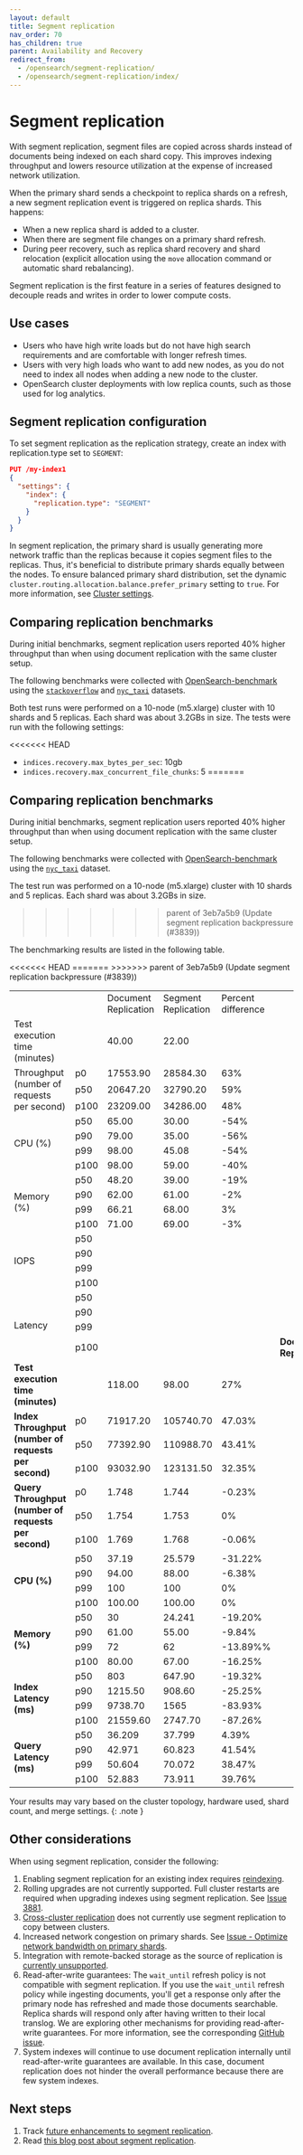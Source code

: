 ```yaml
---
layout: default
title: Segment replication 
nav_order: 70
has_children: true
parent: Availability and Recovery
redirect_from:
  - /opensearch/segment-replication/
  - /opensearch/segment-replication/index/
---
```


# Segment replication

With segment replication, segment files are copied across shards instead of documents being indexed on each shard copy. This improves indexing throughput and lowers resource utilization at the expense of increased network utilization.

When the primary shard sends a checkpoint to replica shards on a refresh, a new segment replication event is triggered on replica shards. This happens:

- When a new replica shard is added to a cluster.
- When there are segment file changes on a primary shard refresh.
- During peer recovery, such as replica shard recovery and shard relocation (explicit allocation using the `move` allocation command or automatic shard rebalancing).

Segment replication is the first feature in a series of features designed to decouple reads and writes in order to lower compute costs.

## Use cases

- Users who have high write loads but do not have high search requirements and are comfortable with longer refresh times.
- Users with very high loads who want to add new nodes, as you do not need to index all nodes when adding a new node to the cluster.
- OpenSearch cluster deployments with low replica counts, such as those used for log analytics.

## Segment replication configuration

To set segment replication as the replication strategy, create an index with replication.type set to `SEGMENT`:

````json
PUT /my-index1
{
  "settings": {
    "index": {
      "replication.type": "SEGMENT" 
    }
  }
}
````

In segment replication, the primary shard is usually generating more network traffic than the replicas because it copies segment files to the replicas. Thus, it's beneficial to distribute primary shards equally between the nodes. To ensure balanced primary shard distribution, set the dynamic `cluster.routing.allocation.balance.prefer_primary` setting to `true`. For more information, see [Cluster settings]({{site.url}}{{site.baseurl}}/api-reference/cluster-api/cluster-settings/).

## Comparing replication benchmarks

During initial benchmarks, segment replication users reported 40% higher throughput than when using document replication with the same cluster setup.

The following benchmarks were collected with [OpenSearch-benchmark](https://github.com/opensearch-project/opensearch-benchmark) using the [`stackoverflow`](https://www.kaggle.com/datasets/stackoverflow/stackoverflow) and [`nyc_taxi`](https://github.com/topics/nyc-taxi-dataset) datasets.  

Both test runs were performed on a 10-node (m5.xlarge) cluster with 10 shards and 5 replicas. Each shard was about 3.2GBs in size. The tests were run with the following settings:

<<<<<<< HEAD
- `indices.recovery.max_bytes_per_sec`: 10gb
- `indices.recovery.max_concurrent_file_chunks`: 5
=======
## Comparing replication benchmarks

During initial benchmarks, segment replication users reported 40% higher throughput than when using document replication with the same cluster setup.

The following benchmarks were collected with [OpenSearch-benchmark](https://github.com/opensearch-project/opensearch-benchmark) using the [`nyc_taxi`](https://github.com/topics/nyc-taxi-dataset) dataset.  

The test run was performed on a 10-node (m5.xlarge) cluster with 10 shards and 5 replicas. Each shard was about 3.2GBs in size.
>>>>>>> parent of 3eb7a5b9 (Update segment replication backpressure (#3839))

The benchmarking results are listed in the following table.

<table>
    <tr>
        <td></td>
        <td></td>
<<<<<<< HEAD
        <td>Document Replication</td>
        <td>Segment Replication</td>
        <td>Percent difference</td>
    </tr>
    <tr>
        <td>Test execution time (minutes)</td>
        <td></td>
        <td>40.00</td>
        <td>22.00</td>
        <td></td>
    </tr>
    <tr>
        <td rowspan="3">Throughput (number of requests per second)</td>
        <td>p0</td>
        <td>17553.90</td>
        <td>28584.30</td>
        <td>63%</td>
    </tr>
    <tr>
        <td>p50</td>
        <td>20647.20</td>
        <td>32790.20</td>
        <td>59%</td>
    </tr>
    <tr>
        <td>p100</td>
        <td>23209.00</td>
        <td>34286.00</td>
        <td>48%</td>
    </tr>
    <tr>
        <td rowspan="4">CPU (%)</td>
        <td>p50</td>
        <td>65.00</td>
        <td>30.00</td>
        <td>-54%</td>
    </tr>
    <tr>
        <td>p90</td>
        <td>79.00</td>
        <td>35.00</td>
        <td>-56%</td>
    </tr>
    <tr>
        <td>p99</td>
        <td>98.00</td>
        <td>45.08</td>
        <td>-54%</td>
    </tr>
    <tr>
        <td>p100</td>
        <td>98.00</td>
        <td>59.00</td>
        <td>-40%</td>
    </tr>
    <tr>
        <td rowspan="4">Memory (%)</td>
        <td>p50</td>
        <td>48.20</td>
        <td>39.00</td>
        <td>-19%</td>
    </tr>
    <tr>
        <td>p90</td>
        <td>62.00</td>
        <td>61.00</td>
        <td>-2%</td>
    </tr>
    <tr>
        <td>p99</td>
        <td>66.21</td>
        <td>68.00</td>
        <td>3%</td>
    </tr>
    <tr>
        <td>p100</td>
        <td>71.00</td>
        <td>69.00</td>
        <td>-3%</td>
    </tr>
    <tr>
        <td rowspan="4">IOPS</td>
        <td>p50</td>
        <td></td>
        <td></td>
        <td></td>
    </tr>
    <tr>
        <td>p90</td>
        <td></td>
        <td></td>
        <td></td>
    </tr>
    <tr>
        <td>p99</td>
        <td></td>
        <td></td>
        <td></td>
    </tr>
    <tr>
        <td>p100</td>
        <td></td>
        <td></td>
        <td></td>
    </tr>
    <tr>
        <td rowspan="4">Latency</td>
        <td>p50</td>
        <td></td>
        <td></td>
        <td></td>
    </tr>
    <tr>
        <td>p90</td>
        <td></td>
        <td></td>
        <td></td>
    </tr>
    <tr>
        <td>p99</td>
        <td></td>
        <td></td>
        <td></td>
    </tr>
    <tr>
        <td>p100</td>
        <td></td>
        <td></td>
        <td></td>
=======
        <td><b>Document Replication</b></td>
        <td><b>Segment Replication</b></td>
        <td><b>Percent difference</b></td>
    </tr>
    <tr>
        <td><b>Test execution time (minutes)</b></td>
        <td></td>
        <td>118.00</td>
        <td>98.00</td>
        <td>27%</td>
    </tr>
    <tr>
        <td rowspan="3"><b>Index Throughput (number of requests per second)</b></td>
        <td>p0</td>
        <td>71917.20</td>
        <td>105740.70</td>
        <td>47.03%</td>
    </tr>
    <tr>
        <td>p50</td>
        <td>77392.90</td>
        <td>110988.70</td>
        <td>43.41%</td>
    </tr>
    <tr>
        <td>p100</td>
        <td>93032.90</td>
        <td>123131.50</td>
        <td>32.35%</td>
    </tr>
     <tr>
        <td rowspan="3"><b>Query Throughput (number of requests per second)</b></td>
        <td>p0</td>
        <td>1.748</td>
        <td>1.744</td>
        <td>-0.23%</td>
    </tr>
    <tr>
        <td>p50</td>
        <td>1.754</td>
        <td>1.753</td>
        <td>0%</td>
    </tr>
    <tr>
        <td>p100</td>
        <td>1.769</td>
        <td>1.768</td>
        <td>-0.06%</td>
    </tr>
    <tr>
        <td rowspan="4"><b>CPU (%)</b></td>
        <td>p50</td>
        <td>37.19</td>
        <td>25.579</td>
        <td>-31.22%</td>
    </tr>
    <tr>
        <td>p90</td>
        <td>94.00</td>
        <td>88.00</td>
        <td>-6.38%</td>
    </tr>
    <tr>
        <td>p99</td>
        <td>100</td>
        <td>100</td>
        <td>0%</td>
    </tr>
    <tr>
        <td>p100</td>
        <td>100.00</td>
        <td>100.00</td>
        <td>0%</td>
    </tr>
    <tr>
        <td rowspan="4"><b>Memory (%)</b></td>
        <td>p50</td>
        <td>30</td>
        <td>24.241</td>
        <td>-19.20%</td>
    </tr>
    <tr>
        <td>p90</td>
        <td>61.00</td>
        <td>55.00</td>
        <td>-9.84%</td>
    </tr>
    <tr>
        <td>p99</td>
        <td>72</td>
        <td>62</td>
        <td>-13.89%%</td>
    </tr>
    <tr>
        <td>p100</td>
        <td>80.00</td>
        <td>67.00</td>
        <td>-16.25%</td>
    </tr>
    <tr>
        <td rowspan="4"><b>Index Latency (ms)</b></td>
        <td>p50</td>
        <td>803</td>
        <td>647.90</td>
        <td>-19.32%</td>
    </tr>
    <tr>
        <td>p90</td>
        <td>1215.50</td>
        <td>908.60</td>
        <td>-25.25%</td>
    </tr>
    <tr>
        <td>p99</td>
        <td>9738.70</td>
        <td>1565</td>
        <td>-83.93%</td>
    </tr>
    <tr>
        <td>p100</td>
        <td>21559.60</td>
        <td>2747.70</td>
        <td>-87.26%</td>
    </tr>
    <tr>
        <td rowspan="4"><b>Query Latency (ms)</b></td>
        <td>p50</td>
        <td>36.209</td>
        <td>37.799</td>
        <td>4.39%</td>
    </tr>
    <tr>
        <td>p90</td>
        <td>42.971</td>
        <td>60.823</td>
        <td>41.54%</td>
    </tr>
    <tr>
        <td>p99</td>
        <td>50.604</td>
        <td>70.072</td>
        <td>38.47%</td>
    </tr>
    <tr>
        <td>p100</td>
        <td>52.883</td>
        <td>73.911</td>
        <td>39.76%</td>
>>>>>>> parent of 3eb7a5b9 (Update segment replication backpressure (#3839))
    </tr>
</table>

Your results may vary based on the cluster topology, hardware used, shard count, and merge settings. 
{: .note }

## Other considerations

When using segment replication, consider the following:

1. Enabling segment replication for an existing index requires [reindexing](https://github.com/opensearch-project/OpenSearch/issues/3685).
1. Rolling upgrades are not currently supported. Full cluster restarts are required when upgrading indexes using segment replication. See [Issue 3881](https://github.com/opensearch-project/OpenSearch/issues/3881).
1. [Cross-cluster replication](https://github.com/opensearch-project/OpenSearch/issues/4090) does not currently use segment replication to copy between clusters.
1. Increased network congestion on primary shards. See [Issue - Optimize network bandwidth on primary shards](https://github.com/opensearch-project/OpenSearch/issues/4245).
1. Integration with remote-backed storage as the source of replication is [currently unsupported](https://github.com/opensearch-project/OpenSearch/issues/4448). 
1. Read-after-write guarantees: The `wait_until` refresh policy is not compatible with segment replication. If you use the `wait_until` refresh policy while ingesting documents, you'll get a response only after the primary node has refreshed and made those documents searchable. Replica shards will respond only after having written to their local translog. We are exploring other mechanisms for providing read-after-write guarantees. For more information, see the corresponding [GitHub issue](https://github.com/opensearch-project/OpenSearch/issues/6046).  
1. System indexes will continue to use document replication internally until read-after-write guarantees are available. In this case, document replication does not hinder the overall performance because there are few system indexes.

## Next steps

1. Track [future enhancements to segment replication](https://github.com/orgs/opensearch-project/projects/99).
1. Read [this blog post about segment replication](https://opensearch.org/blog).